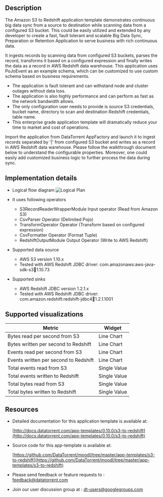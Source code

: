## Description

The Amazon S3 to Redshift application template demonstrates continuous big data sync from a source to destination while scanning data from a configured S3 bucket. This could be easily utilized and extended by any developer to create a fast,  fault tolerant and scalable Big Data Sync, Preparation or Retention Application to serve business with rich continuous data.

It ingests records by scanning data from configured S3 buckets, parses the record, transforms it based on a configured expression and finally writes the data as a record in AWS Redshift data warehouse. This application uses PoJoEvent as an example schema, which can be customized to use custom schema based on business requirements.

- The application is fault tolerant and can withstand node and cluster outages without data loss.
- The application is also highly performance and can perform as fast as the network bandwidth allows.
- The only configuration user needs to provide is source S3 credentials, bucket name, directory to scan and destination Redshift credentials, table name.
- This enterprise grade application template will dramatically reduce your time to market and cost of operations.

Import the application from DataTorrent AppFactory and launch it to ingest records separated by '|' from configured S3 bucket and writes as a record in AWS Redshift data warehouse. Please follow the walkthrough document below to understand the configurable properties. Moreover, one could easily add customized business logic to further process the data during sync.

## Implementation details
- Logical flow diagram
![Logical Plan](https://www.datatorrent.com/wp-content/uploads/2016/12/db_to_db_sync_DAG.png)

- It uses following operators
  - S3RecordReaderWrapperModule Input operator (Read from Amazon S3)
  - CsvParser Operator (Delimited Pojo)
  - TransformOperator Operator (Transform based on configured expression)
  - CsvFormatter Operator (Format Tuple)
  - RedshiftOutputModule Output Operator (Write to AWS Redshift)
- Supported data source
    - AWS S3 version 1.10.x
    - Tested with AWS Redshift JDBC driver: com.amazonaws:aws-java-sdk-s3:jar:1.10.73
- Supported sinks
    - AWS Redshift JDBC version 1.2.1.x
    - Tested with AWS Redshift JDBC driver: com.amazon.redshift:redshift-jdbc4:jar:1.2.1.1001

## Supported visualizations
|Metric|Widget|
|------|------|
|Bytes read per second from S3 |Line Chart|
|Bytes written per second to Redshift |Line Chart|
|Events read per second from S3 |Line Chart|
|Events written per second to Redshift |Line Chart|
|Total events read from S3 |Single Value|
|Total events written to Redshift |Single Value|
|Total bytes read from S3 |Single Value|
|Total bytes written to Redshift |Single Value|


## Resources

- Detailed documentation for this application template is available at:

  [http://docs.datatorrent.com/app-templates/0.10.0/s3-to-redshift](http://docs.datatorrent.com/app-templates/0.10.0/s3-to-redshift)

- Source code for this app-template is available at:

    [https://github.com/DataTorrent/moodI/tree/master/app-templates/s3-to-redshift](https://github.com/DataTorrent/moodI/tree/master/app-templates/s3-to-redshift)

- Please send feedback or feature requests to :
    <a href="mailto:feedback@datatorrent.com"  class="feedback" id="feedback" ga-track="feedback">feedback@datatorrent.com</a>

- Join our user discussion group at :
    <a href="mailto:dt-users@googlegroups.com"  class="maillist" id="maillist" ga-track="maillist">dt-users@googlegroups.com</a>
